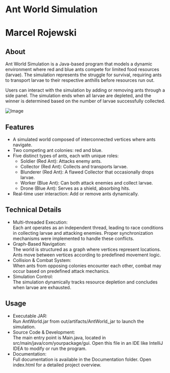 # Ant World Simulation
# Marcel Rojewski
## About

Ant World Simulation is a Java-based program that models a dynamic environment where red and blue ants compete for limited food resources (larvae). The simulation represents the struggle for survival, requiring ants to transport larvae to their respective anthills before resources run out.
  
Users can interact with the simulation by adding or removing ants through a side panel. The simulation ends when all larvae are depleted, and the winner is determined based on the number of larvae successfully collected.

![Image](https://github.com/user-attachments/assets/31c87731-06e5-4a94-8be5-43723317d7c5)  

## Features
- A simulated world composed of interconnected vertices where ants navigate.
- Two competing ant colonies: red and blue. 
- Five distinct types of ants, each with unique roles:  
    - Soldier (Red Ant): Attacks enemy ants.  
    - Collector (Red Ant): Collects and transports larvae.  
    - Blunderer (Red Ant): A flawed Collector that occasionally drops larvae.  
    - Worker (Blue Ant): Can both attack enemies and collect larvae.  
    - Drone (Blue Ant): Serves as a shield, absorbing hits.  
- Real-time user interaction: Add or remove ants dynamically.

## Technical Details
- Multi-threaded Execution:  
Each ant operates as an independent thread, leading to race conditions in collecting larvae and attacking enemies. Proper synchronization mechanisms were implemented to handle these conflicts.
- Graph-Based Navigation:  
The world is structured as a graph where vertices represent locations. Ants move between vertices according to predefined movement logic.
- Collision & Combat System:  
When ants from opposing colonies encounter each other, combat may occur based on predefined attack mechanics.
- Simulation Control:  
The simulation dynamically tracks resource depletion and concludes when larvae are exhausted.
## Usage
- Executable JAR:  
Run AntWorld.jar from out/artifacts/AntWorld_jar to launch the simulation.
- Source Code & Development:  
The main entry point is Main.java, located in src/main/java/com/yourpackage/gui. Open this file in an IDE like IntelliJ IDEA to modify or run the program.
- Documentation:  
Full documentation is available in the Documentation folder. Open index.html for a detailed project overview.
